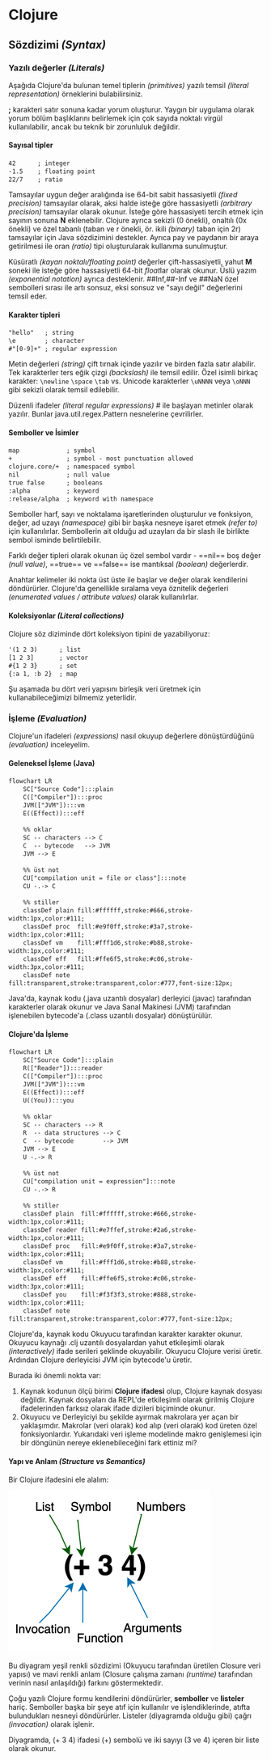 # Clojure

## Sözdizimi *(Syntax)*

### Yazılı değerler *(Literals)*

Aşağıda Clojure'da bulunan temel tiplerin *(primitives)* yazılı temsil *(literal representation)* örneklerini bulabilirsiniz.

**;** karakteri satır sonuna kadar yorum oluşturur. Yaygın bir uygulama olarak yorum bölüm başlıklarını belirlemek için çok sayıda noktalı virgül kullanılabilir, ancak bu teknik bir zorunluluk değildir.

#### Sayısal tipler

```
42      ; integer
-1.5    ; floating point
22/7    ; ratio
```

Tamsayılar uygun değer aralığında ise 64-bit sabit hassasiyetli *(fixed precision)* tamsayılar olarak, aksi halde isteğe göre hassasiyetli *(arbitrary precision)* tamsayılar olarak okunur. İsteğe göre hassasiyeti tercih etmek için sayının sonuna **N** eklenebilir. Clojure ayrıca sekizli (0 önekli), onaltılı (0x önekli) ve özel tabanlı (taban ve r önekli, ör. ikili *(binary)* taban için 2r) tamsayılar için Java sözdizimini destekler. Ayrıca pay ve paydanın bir araya getirilmesi ile oran *(ratio)* tipi oluşturularak kullanıma sunulmuştur.

Küsüratlı *(kayan noktalı/floating point)* değerler çift-hassasiyetli, yahut **M** soneki ile isteğe göre hassasiyetli 64-bit *float*lar olarak okunur. Üslü yazım *(exponential notation)* ayrıca desteklenir. ##Inf,##-Inf ve ##NaN  özel sembolleri sırası ile artı sonsuz, eksi sonsuz ve "sayı değil" değerlerini temsil eder.

#### Karakter tipleri

```
"hello"   ; string
\e        ; character
#"[0-9]+" ; regular expression
```

Metin değerleri *(string)* çift tırnak içinde yazılır ve birden fazla satır alabilir. Tek karakterler ters eğik çizgi *(backslash)* ile temsil edilir. Özel isimli birkaç karakter: `\newline` `\space` `\tab` vs. Unicode karakterler `\uNNNN` veya `\oNNN` gibi sekizli olarak temsil edilebilir.

Düzenli ifadeler *(literal regular expressions)* # ile başlayan metinler olarak yazılır. Bunlar java.util.regex.Pattern nesnelerine çevrilirler.

#### Semboller ve İsimler

```
map             ; symbol
+               ; symbol - most punctuation allowed
clojure.core/+  ; namespaced symbol
nil             ; null value
true false      ; booleans
:alpha          ; keyword
:release/alpha  ; keyword with namespace
```

Semboller harf, sayı ve noktalama işaretlerinden oluşturulur ve fonksiyon, değer, ad uzayı *(namespace)* gibi bir başka nesneye işaret etmek *(refer to)* için kullanılırlar. Sembollerin ait olduğu ad uzayları da bir slash ile birlikte sembol isminde belirtilebilir.

Farklı değer tipleri olarak okunan üç özel sembol vardır - ==nil== boş değer *(null value)*, ==true== ve ==false== ise mantıksal *(boolean)* değerlerdir.

Anahtar kelimeler iki nokta üst üste ile başlar ve değer olarak kendilerini döndürürler. Clojure'da genellikle sıralama veya öznitelik değerleri *(enumerated values / attribute values)* olarak kullanılırlar.

#### Koleksiyonlar *(Literal collections)*

Clojure söz diziminde dört koleksiyon tipini de yazabiliyoruz:

```
'(1 2 3)      ; list
[1 2 3]       ; vector
#{1 2 3}      ; set
{:a 1, :b 2}  ; map
```

Şu aşamada bu dört veri yapısını birleşik veri üretmek için kullanabileceğimizi bilmemiz yeterlidir.

### İşleme *(Evaluation)*

Clojure'un ifadeleri *(expressions)* nasıl okuyup değerlere dönüştürdüğünü *(evaluation)* inceleyelim.

#### Geleneksel İşleme (Java)

```mermaid
flowchart LR
    SC["Source Code"]:::plain
    C(["Compiler"]):::proc
    JVM(["JVM"]):::vm
    E((Effect)):::eff

    %% oklar
    SC -- characters --> C
    C  -- bytecode   --> JVM
    JVM --> E

    %% üst not
    CU["compilation unit = file or class"]:::note
    CU -.-> C

    %% stiller
    classDef plain fill:#ffffff,stroke:#666,stroke-width:1px,color:#111;
    classDef proc  fill:#e9f0ff,stroke:#3a7,stroke-width:1px,color:#111;
    classDef vm    fill:#fff1d6,stroke:#b88,stroke-width:1px,color:#111;
    classDef eff   fill:#ffe6f5,stroke:#c06,stroke-width:3px,color:#111;
    classDef note  fill:transparent,stroke:transparent,color:#777,font-size:12px;
  ```
Java'da, kaynak kodu (.java uzantılı dosyalar) derleyici (javac) tarafından karakterler olarak okunur ve Java Sanal Makinesi (JVM) tarafından işlenebilen bytecode'a (.class uzantılı dosyalar) dönüştürülür.

#### Clojure'da İşleme

```mermaid
flowchart LR
    SC["Source Code"]:::plain
    R(["Reader"]):::reader
    C(["Compiler"]):::proc
    JVM(["JVM"]):::vm
    E((Effect)):::eff
    U((You)):::you

    %% oklar
    SC -- characters --> R
    R  -- data structures --> C
    C  -- bytecode        --> JVM
    JVM --> E
    U -.-> R

    %% üst not
    CU["compilation unit = expression"]:::note
    CU -.-> R

    %% stiller
    classDef plain  fill:#ffffff,stroke:#666,stroke-width:1px,color:#111;
    classDef reader fill:#e7ffef,stroke:#2a6,stroke-width:1px,color:#111;
    classDef proc   fill:#e9f0ff,stroke:#3a7,stroke-width:1px,color:#111;
    classDef vm     fill:#fff1d6,stroke:#b88,stroke-width:1px,color:#111;
    classDef eff    fill:#ffe6f5,stroke:#c06,stroke-width:3px,color:#111;
    classDef you    fill:#f3f3f3,stroke:#888,stroke-width:1px,color:#111;
    classDef note   fill:transparent,stroke:transparent,color:#777,font-size:12px;
```

Clojure'da, kaynak kodu Okuyucu tarafından karakter karakter okunur. Okuyucu kaynağı .clj uzantılı dosyalardan yahut etkileşimli olarak *(interactively)* ifade serileri şeklinde okuyabilir. Okuyucu Clojure verisi üretir. Ardından Clojure derleyicisi JVM için bytecode'u üretir.

Burada iki önemli nokta var:

1. Kaynak kodunun ölçü birimi **Clojure ifadesi** olup, Clojure kaynak dosyası değildir. Kaynak dosyaları da REPL'de etkileşimli olarak girilmiş Clojure ifadelerinden farksız olarak ifade dizileri biçiminde okunur.
2. Okuyucu ve Derleyiciyi bu şekilde ayırmak makrolara yer açan bir yaklaşımdır. Makrolar (veri olarak) kod alıp (veri olarak) kod üreten özel fonksiyonlardır. Yukarıdaki veri işleme modelinde makro genişlemesi için bir döngünün nereye eklenebileceğini fark ettiniz mi?

#### Yapı ve Anlam *(Structure vs Semantics)*

Bir Clojure ifadesini ele alalım:

![](clojure-expression(2).svg)

Bu diyagram yeşil renkli sözdizimi (Okuyucu tarafından üretilen Closure veri yapısı) ve mavi renkli anlam (Closure çalışma zamanı *(runtime)* tarafından verinin nasıl anlaşıldığı) farkını göstermektedir.

Çoğu yazılı Clojure formu kendilerini döndürürler, **semboller** ve **listeler** hariç. Semboller başka bir şeye atıf için kullanılır ve işlendiklerinde, atıfta bulundukları nesneyi döndürürler. Listeler (diyagramda olduğu gibi) çağrı *(invocation)* olarak işlenir.

Diyagramda, (+ 3 4) ifadesi (+) sembolü ve iki sayıyı (3 ve 4) içeren bir liste olarak okunur. 